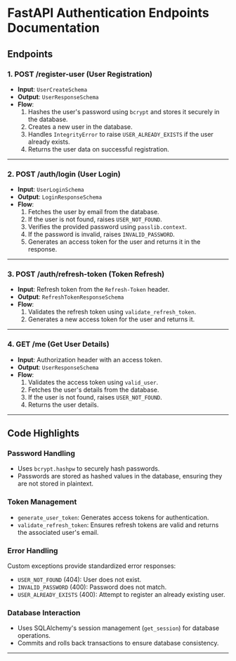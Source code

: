 # FastAPI Authentication Endpoints Documentation

## Endpoints

### 1. **POST /register-user (User Registration)**
- **Input**: `UserCreateSchema`
- **Output**: `UserResponseSchema`
- **Flow**:
  1. Hashes the user's password using `bcrypt` and stores it securely in the database.
  2. Creates a new user in the database.
  3. Handles `IntegrityError` to raise `USER_ALREADY_EXISTS` if the user already exists.
  4. Returns the user data on successful registration.

---

### 2. **POST /auth/login (User Login)**
- **Input**: `UserLoginSchema`
- **Output**: `LoginResponseSchema`
- **Flow**:
  1. Fetches the user by email from the database.
  2. If the user is not found, raises `USER_NOT_FOUND`.
  3. Verifies the provided password using `passlib.context`.
  4. If the password is invalid, raises `INVALID_PASSWORD`.
  5. Generates an access token for the user and returns it in the response.

---

### 3. **POST /auth/refresh-token (Token Refresh)**
- **Input**: Refresh token from the `Refresh-Token` header.
- **Output**: `RefreshTokenResponseSchema`
- **Flow**:
  1. Validates the refresh token using `validate_refresh_token`.
  2. Generates a new access token for the user and returns it.

---

### 4. **GET /me (Get User Details)**
- **Input**: Authorization header with an access token.
- **Output**: `UserResponseSchema`
- **Flow**:
  1. Validates the access token using `valid_user`.
  2. Fetches the user's details from the database.
  3. If the user is not found, raises `USER_NOT_FOUND`.
  4. Returns the user details.

---

## Code Highlights

### **Password Handling**
- Uses `bcrypt.hashpw` to securely hash passwords.
- Passwords are stored as hashed values in the database, ensuring they are not stored in plaintext.

### **Token Management**
- `generate_user_token`: Generates access tokens for authentication.
- `validate_refresh_token`: Ensures refresh tokens are valid and returns the associated user's email.

### **Error Handling**
Custom exceptions provide standardized error responses:
- `USER_NOT_FOUND` (404): User does not exist.
- `INVALID_PASSWORD` (400): Password does not match.
- `USER_ALREADY_EXISTS` (400): Attempt to register an already existing user.

### **Database Interaction**
- Uses SQLAlchemy's session management (`get_session`) for database operations.
- Commits and rolls back transactions to ensure database consistency.

---
